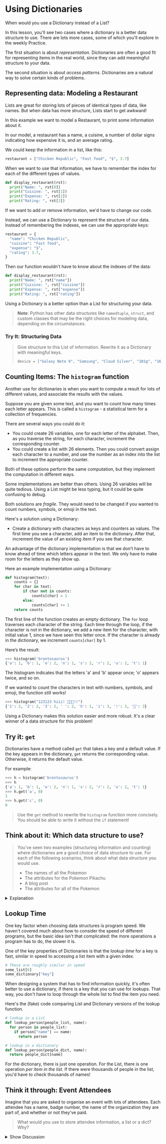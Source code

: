 # Using Dictionaries

When would you use a Dictionary instead of a List?

In this lesson, you'll see two cases where a dictionary is a better data
structure to use. There are lots more cases, some of which you'll explore in 
the weekly Practice.

The first situation is about _representation_. Dictionaries are often a good fit 
for representing items in the real world, since they can add meaningful
structure to your data. 

The second situation is about _access patterns_. Dictionaries are a natural way 
to solve certain kinds of problems.

## Representing data: Modeling a Restaurant

Lists are great for storing lots of pieces of identical types of data, like
names. But when data has more structure, Lists start to get awkward!

In this example we want to model a Restaurant, to print some information about
it.

In our model, a restaurant has a name, a cuisine, a number of dollar signs
indicating how expensive it is, and an average rating.

We could keep the information in a list, like this:

```python
restaurant = ["Chicken Republic", "Fast food", "$", 3.7]
```

When we want to use that information, we have to remember the index for each of
the different types of values. 

```python
def display_restaurant(rst):
  print("Name: ", rst[0])
  print("Cuisine: ", rst[1])
  print("Expense: ", rst[2])
  print("Rating: ", rst[3])
```

If we want to add or remove information, we'd have to change our code.

Instead, we can use a Dictionary to represent the structure of our data. Instead
of remembering the indexes, we can use the appropriate keys:

```python
restaurant = {
  "name": "Chicken Republic", 
  "cuisine": "Fast food",
  "expense": "$",
  "rating": 3.7,
}
```

Then our function wouldn't have to know about the indexes of the data:

```python
def display_restaurant(rst):
  print("Name: ", rst["name"])
  print("Cuisine: ", rst["cuisine"])
  print("Expense: ", rst["expense"])
  print("Rating: ", rst["rating"])
```

Using a Dictionary is a better option than a List for structuring your data.

> **Note**: Python has other data structures like `namedtuple`, `struct`, and
> custom classes that may be the right choices for modeling data, depending on 
> the circumstances.


### Try It: Structuring Data

> Give structure to this List of information. Rewrite it as a Dictionary with
> meaningful keys.
> 
> ```python
> device = ["Galaxy Note 9", "Samsung", "Cloud Silver", "201g", "161.9 x 76.4 x 8.8 mm", "1440 x 2960 pixels"]
> ```

## Counting Items: The `histogram` function

Another use for dictionaries is when you want to compute a result for lots of
different values, and associate the results with the values.

Suppose you are given some text, and you want to count how many times each 
letter appears. This is called a `histogram` - a statistical term for a 
collection of frequencies.

There are several ways you could do it:

- You could create 26 variables, one for each letter of the alphabet. Then, as 
  you traverse the string, for each character, increment the corresponding counter.
- You could create a list with 26 elements. Then you could convert assign each 
  character to a number, and use the number as an index into the list to 
  increment the appropriate counter.

Both of these options perform the same computation, but they implement
the computation in different ways.

Some implementations are better than others. Using 26 variables will be quite
tedious. Using a List might be less typing, but it could be quite confusing to
debug.

Both solutions are _fragile_. They would need to be changed if you wanted to
count numbers, symbols, or emoji in the text.

Here's a solution using a Dictionary:

- Create a dictionary with characters as keys and counters as values. 
  The first time you see a character, add an item to the dictionary. 
  After that, increment the value of an existing item if you see that character.

An advantage of the dictionary implementation is that we don’t have to know 
ahead of time which letters appear in the text. We only have to make room for 
the letters as they show up.

Here an example implementation using a Dictionary: 

```python
def histogram(text):
    counts = {}
    for char in text:
        if char not in counts:
            counts[char] = 1
        else:
            counts[char] += 1
    return counts
```

The first line of the function creates an empty dictionary. The `for` loop 
traverses each character of the string. Each time through the loop, if the 
character is not in the dictionary, we add a new item for the character, with 
initial value 1, since we have seen this letter once. If the character is 
already in the dictionary, we increment `counts[char]` by 1.

Here’s the result:

```python
>>> histogram('brontosaurus')
{'a': 1, 'b': 1, 'o': 2, 'n': 1, 's': 2, 'r': 2, 'u': 2, 't': 1}
```

The histogram indicates that the letters 'a' and 'b' appear once; 'o' appears 
twice, and so on.

If we wanted to count the characters in text with numbers, symbols, and emoji,
the function still works!

```python
>>> histogram("123123 hiii! 🚀🚀🚀!!")
{'1': 2, '2': 2, '3': 2, ' ': 2, 'h': 1, 'i': 3, '!': 3, '🚀': 3}
```

Using a Dictionary makes this solution easier and more robust. It's a clear
winner of a data structure for this problem!

## Try it: `get`

Dictionaries have a method called `get` that takes a key and a default value. 
If the key appears in the dictionary, `get` returns the corresponding value. 
Otherwise, it returns the default value. 

For example:

```python
>>> h = histogram('brontosaurus')
>>> h
{'a': 1, 'b': 1, 'o': 2, 'n': 1, 's': 2, 'r': 2, 'u': 2, 't': 1}
>>> h.get('a', 0)
1
>>> h.get('c', 0)
0
```

> Use the `get` method to rewrite the `histogram` function more concisely. 
> You should be able to write it without the `if` statement!

## Think about it: Which data structure to use?

> You've seen two examples (structuring information and counting) where
> dictionaries are a good choice of data structure to use. For each of the
> following scenarios, think about what data structure you would use. 
> * The names of all the Pokemon
> * The attributes for the Pokemon Pikachu
> * A blog post
> * The attributes for all of the Pokemon

<details><summary>Explanation</summary>

* The names of all the Pokemon

A List makes sense for this one. It's a list of ordered names.

* The attributes for the Pokemon Pikachu

A Dictionary would make it easy to structure this information.
`pikachu['health']` would be way easier than remembering the index for
`pikachu[3]` or something!

* The attributes for all of the Pokemon

This one is tricky! Since it's a lot of Pokemon, it should be a List. But, to
structure the information, it should be a dictionary.

One way to model this would be a List of Dictionaries. Each item in the List
would be a Dictionary representing the attributes for one pokemon, like this:

```python
pokemon = [
  {
    "name": "Pikachu",
    "health": 50,
    "attack": 27,
    ...
  },
  {
    "name": "Charizard",
    "health": 181,
    "attack": 92,
    ...
  }
  ...
]
```

* A blog post

There are different options for this, but a String might make the most sense. 
If you also wanted to include structured information like the date and author, 
then a Dictionary could also make sense.

</details>

## Lookup Time

One key factor when choosing data structures is program speed. We haven't
covered much about how to consider the speed of different programs, but the
basic idea isn't that complicated: the more operations a program has to do, the
slower it is.

One of the key properties of Dictionaries is that the _lookup time_ for a key is
fast, similar in speed to accessing a list item with a given index.

```python
# These are roughly similar in speed
some_list[6]
some_dictionary["key"]
```

When designing a system that has to find information quickly, it's often better
to use a dictionary, if there is a key that you can use for lookups. That way,
you don't have to loop through the whole list to find the item you need.

Here's the (fake) code comparing List and Dictionary versions of the lookup
function.

```python
# lookup in a List
def lookup_person(people_list, name):
  for person in people_list:
    if person["name"] == name:
      return person

# lookup in a dictionary
def lookup_person(people_dict, name):
  return people_dict[name]
```

For the dictionary, there is just one operation. For the List, there is one
operation _per item in the list_. If there were thousands of people in the list,
you'd have to check thousands of names!

## Think it through: Event Attendees

Imagine that you are asked to organise an event with lots of attendees. Each
attendee has a name, badge number, the name of the organization they are part of,
and whether or not they've paid.

> What would you use to store attendee information, a list or a dict? Why?

<details><summary>Show Discussion</summary>

There's no one right answer. The right decision depends on how the data will be
accessed.

* If you are printing out all of the badges, it might make sense to keep
  all the attendees in a list, and loop through them all.
* If you are looking up the information for a particular attendee by name, a
  dictionary might be much faster than a list. However, that would require
  that you know the attendee's name (and spell it the same way it's stored in
  the dictionary)
* If you are building the badge-permission system, you might have a Dictionary,
  but use the badge ids as the keys instead of the attendee names. That way,
  you could quickly look up the attendee information based on the id.

The answer might also depend on the size of the event. For 100 attendees, Python
is fast enough that a List would work just fine. For 1,000,000 attendees, a
dictionary might be necessary!

There's also other ways to structure data that we haven't explored yet. It might
make sense to use another data structure or a database, depending on the
situation.

</details>

